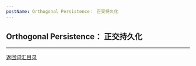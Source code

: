 ```yaml
---
postName: Orthogonal Persistence： 正交持久化
---
```

## Orthogonal Persistence： 正交持久化




---
[返回词汇目录](../glossary)